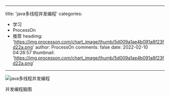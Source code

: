 
---
title: 'java多线程并发编程'
categories: 
 - 学习
 - ProcessOn
 - 推荐
headimg: 'https://img.processon.com/chart_image/thumb/5d009a1ae4b091a8f23fd22a.png'
author: ProcessOn
comments: false
date: 2022-02-10 04:26:57
thumbnail: 'https://img.processon.com/chart_image/thumb/5d009a1ae4b091a8f23fd22a.png'
---

<div>   
<img class="thumb" alt="java多线程并发编程" src="https://img.processon.com/chart_image/thumb/5d009a1ae4b091a8f23fd22a.png" referrerpolicy="no-referrer">
<p>并发编程脑图</p>  
</div>
            